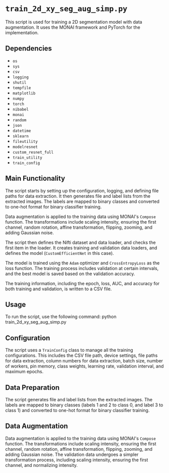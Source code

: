 # `train_2d_xy_seg_aug_simp.py`

This script is used for training a 2D segmentation model with data augmentation. It uses the MONAI framework and PyTorch for the implementation.

## Dependencies

- `os`
- `sys`
- `csv`
- `logging`
- `shutil`
- `tempfile`
- `matplotlib`
- `numpy`
- `torch`
- `nibabel`
- `monai`
- `random`
- `json`
- `datetime`
- `sklearn`
- `fileutility`
- `modelresnet`
- `custom_resnet_full`
- `train_utility`
- `train_config`

## Main Functionality

The script starts by setting up the configuration, logging, and defining file paths for data extraction. It then generates file and label lists from the extracted images. The labels are mapped to binary classes and converted to one-hot format for binary classifier training.

Data augmentation is applied to the training data using MONAI's `Compose` function. The transformations include scaling intensity, ensuring the first channel, random rotation, affine transformation, flipping, zooming, and adding Gaussian noise.

The script then defines the Nifti dataset and data loader, and checks the first item in the loader. It creates training and validation data loaders, and defines the model (`CustomEfficientNet` in this case).

The model is trained using the `Adam` optimizer and `CrossEntropyLoss` as the loss function. The training process includes validation at certain intervals, and the best model is saved based on the validation accuracy.

The training information, including the epoch, loss, AUC, and accuracy for both training and validation, is written to a CSV file.

## Usage

To run the script, use the following command:
python train_2d_xy_seg_aug_simp.py


## Configuration

The script uses a `TrainConfig` class to manage all the training configurations. This includes the CSV file path, device settings, file paths for data extraction, column numbers for data extraction, batch size, number of workers, pin memory, class weights, learning rate, validation interval, and maximum epochs.

## Data Preparation

The script generates file and label lists from the extracted images. The labels are mapped to binary classes (labels 1 and 2 to class 0, and label 3 to class 1) and converted to one-hot format for binary classifier training.

## Data Augmentation

Data augmentation is applied to the training data using MONAI's `Compose` function. The transformations include scaling intensity, ensuring the first channel, random rotation, affine transformation, flipping, zooming, and adding Gaussian noise. The validation data undergoes a simpler transformation process, including scaling intensity, ensuring the first channel, and normalizing intensity.